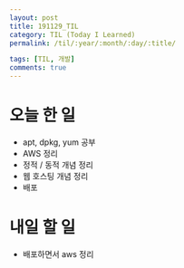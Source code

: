 ```yaml
---
layout: post
title: 191129_TIL
category: TIL (Today I Learned)
permalink: /til/:year/:month/:day/:title/

tags: [TIL, 개발]
comments: true
---
```


# 오늘 한 일

- apt, dpkg, yum 공부
- AWS 정리
- 정적 / 동적 개념 정리
- 웹 호스팅 개념 정리
- 배포

# 내일 할 일

- 배포하면서 aws 정리
